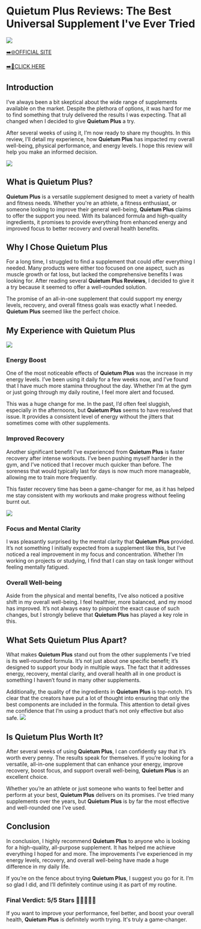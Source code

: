 # Quietum Plus Reviews: The Best Universal Supplement I've Ever Tried

[![](https://static.vecteezy.com/system/resources/thumbnails/019/896/014/small/buy-now-gradient-button-with-cart-symbol-buy-now-illustration-png.png)](https://edetoop.top/lander/sugarpreland-1/quietumplu.html) 

[➡️🌐OFFICIAL SITE](https://edetoop.top/lander/sugarpreland-1/quietumplu.html) 

[➡️🔗CLICK HERE](https://edetoop.top/lander/sugarpreland-1/quietumplu.html) 


## Introduction

I’ve always been a bit skeptical about the wide range of supplements available on the market. Despite the plethora of options, it was hard for me to find something that truly delivered the results I was expecting. That all changed when I decided to give **Quietum Plus** a try.

After several weeks of using it, I’m now ready to share my thoughts. In this review, I’ll detail my experience, how **Quietum Plus** has impacted my overall well-being, physical performance, and energy levels. I hope this review will help you make an informed decision. 

[![](https://wallpapers.com/images/hd/red-order-now-button-udg4jcj4arvn8b0n-2.png)](https://edetoop.top/lander/sugarpreland-1/quietumplu.html)  

## What is Quietum Plus?

**Quietum Plus** is a versatile supplement designed to meet a variety of health and fitness needs. Whether you're an athlete, a fitness enthusiast, or someone looking to improve their general well-being, **Quietum Plus** claims to offer the support you need. With its balanced formula and high-quality ingredients, it promises to provide everything from enhanced energy and improved focus to better recovery and overall health benefits.

## Why I Chose Quietum Plus

For a long time, I struggled to find a supplement that could offer everything I needed. Many products were either too focused on one aspect, such as muscle growth or fat loss, but lacked the comprehensive benefits I was looking for. After reading several **Quietum Plus Reviews**, I decided to give it a try because it seemed to offer a well-rounded solution.

The promise of an all-in-one supplement that could support my energy levels, recovery, and overall fitness goals was exactly what I needed. **Quietum Plus** seemed like the perfect choice.

## My Experience with Quietum Plus

[![](https://static.vecteezy.com/system/resources/thumbnails/019/896/014/small/buy-now-gradient-button-with-cart-symbol-buy-now-illustration-png.png)](https://edetoop.top/lander/sugarpreland-1/quietumplu.html)

### Energy Boost

One of the most noticeable effects of **Quietum Plus** was the increase in my energy levels. I’ve been using it daily for a few weeks now, and I’ve found that I have much more stamina throughout the day. Whether I’m at the gym or just going through my daily routine, I feel more alert and focused.

This was a huge change for me. In the past, I’d often feel sluggish, especially in the afternoons, but **Quietum Plus** seems to have resolved that issue. It provides a consistent level of energy without the jitters that sometimes come with other supplements.

### Improved Recovery

Another significant benefit I’ve experienced from **Quietum Plus** is faster recovery after intense workouts. I’ve been pushing myself harder in the gym, and I’ve noticed that I recover much quicker than before. The soreness that would typically last for days is now much more manageable, allowing me to train more frequently.

This faster recovery time has been a game-changer for me, as it has helped me stay consistent with my workouts and make progress without feeling burnt out.

[![](https://wallpapers.com/images/hd/red-order-now-button-udg4jcj4arvn8b0n-2.png)](https://edetoop.top/lander/sugarpreland-1/quietumplu.html)  

### Focus and Mental Clarity

I was pleasantly surprised by the mental clarity that **Quietum Plus** provided. It’s not something I initially expected from a supplement like this, but I’ve noticed a real improvement in my focus and concentration. Whether I’m working on projects or studying, I find that I can stay on task longer without feeling mentally fatigued.

### Overall Well-being

Aside from the physical and mental benefits, I’ve also noticed a positive shift in my overall well-being. I feel healthier, more balanced, and my mood has improved. It’s not always easy to pinpoint the exact cause of such changes, but I strongly believe that **Quietum Plus** has played a key role in this.

## What Sets Quietum Plus Apart?

What makes **Quietum Plus** stand out from the other supplements I’ve tried is its well-rounded formula. It’s not just about one specific benefit; it’s designed to support your body in multiple ways. The fact that it addresses energy, recovery, mental clarity, and overall health all in one product is something I haven’t found in many other supplements.

Additionally, the quality of the ingredients in **Quietum Plus** is top-notch. It’s clear that the creators have put a lot of thought into ensuring that only the best components are included in the formula. This attention to detail gives me confidence that I’m using a product that’s not only effective but also safe.
[![](https://static.vecteezy.com/system/resources/thumbnails/019/896/014/small/buy-now-gradient-button-with-cart-symbol-buy-now-illustration-png.png)](https://edetoop.top/lander/sugarpreland-1/quietumplu.html)
## Is Quietum Plus Worth It?

After several weeks of using **Quietum Plus**, I can confidently say that it’s worth every penny. The results speak for themselves. If you’re looking for a versatile, all-in-one supplement that can enhance your energy, improve recovery, boost focus, and support overall well-being, **Quietum Plus** is an excellent choice.

Whether you’re an athlete or just someone who wants to feel better and perform at your best, **Quietum Plus** delivers on its promises. I’ve tried many supplements over the years, but **Quietum Plus** is by far the most effective and well-rounded one I’ve used.

## Conclusion

In conclusion, I highly recommend **Quietum Plus** to anyone who is looking for a high-quality, all-purpose supplement. It has helped me achieve everything I hoped for and more. The improvements I’ve experienced in my energy levels, recovery, and overall well-being have made a huge difference in my daily life.

If you’re on the fence about trying **Quietum Plus**, I suggest you go for it. I’m so glad I did, and I’ll definitely continue using it as part of my routine.

### Final Verdict: 5/5 Stars 🌟🌟🌟🌟🌟

If you want to improve your performance, feel better, and boost your overall health, **Quietum Plus** is definitely worth trying. It's truly a game-changer.
